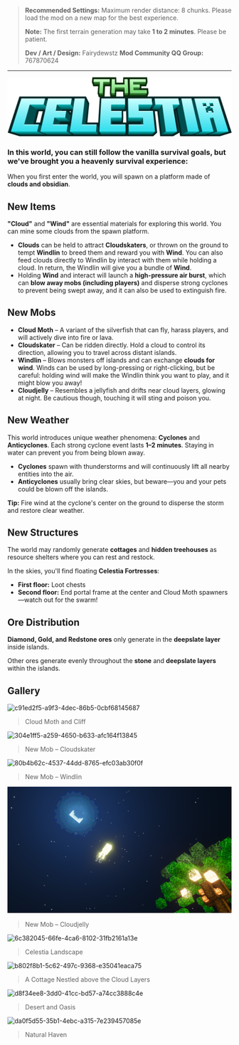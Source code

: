 > **Recommended Settings:**
>  Maximum render distance: 8 chunks. Please load the mod on a new map for the best experience.
>
> **Note:** The first terrain generation may take **1 to 2 minutes**. Please be patient.
>
> **Dev / Art / Design:** Fairydewstz
> **Mod Community QQ Group:** 767870624

------



![title-en](description\images\title-en.png)



### **In this world, you can still follow the vanilla survival goals, but we've brought you a heavenly survival experience:**

When you first enter the world, you will spawn on a platform made of **clouds and obsidian**.



## **New Items**

**"Cloud"** and **"Wind"** are essential materials for exploring this world. You can mine some clouds from the spawn platform.

- **Clouds** can be held to attract **Cloudskaters**, or thrown on the ground to tempt **Windlin** to breed them and reward you with **Wind**. You can also feed clouds directly to Windlin by interact with them while holding a cloud. In return, the Windlin will give you a bundle of **Wind**.
- Holding **Wind** and interact will launch a **high-pressure air burst**, which can **blow away mobs (including players)** and disperse strong cyclones to prevent being swept away, and it can also be used to extinguish fire.



## **New Mobs**

- **Cloud Moth** – A variant of the silverfish that can fly, harass players, and will actively dive into fire or lava.
- **Cloudskater** – Can be ridden directly. Hold a cloud to control its direction, allowing you to travel across distant islands.
- **Windlin** – Blows monsters off islands and can exchange **clouds for wind**. Winds can be used by long-pressing or right-clicking, but be careful: holding wind will make the Windlin think you want to play, and it might blow you away!
- **Cloudjelly** – Resembles a jellyfish and drifts near cloud layers, glowing at night. Be cautious though, touching it will sting and poison you.



## **New Weather**

This world introduces unique weather phenomena: **Cyclones** and **Anticyclones**.
Each strong cyclone event lasts **1–2 minutes**. Staying in water can prevent you from being blown away.

- **Cyclones** spawn with thunderstorms and will continuously lift all nearby entities into the air.
- **Anticyclones** usually bring clear skies, but beware—you and your pets could be blown off the islands.

**Tip:** Fire wind at the cyclone's center on the ground to disperse the storm and restore clear weather.



## **New Structures**

The world may randomly generate **cottages** and **hidden treehouses** as resource shelters where you can rest and restock.

In the skies, you'll find floating **Celestia Fortresses**:

- **First floor:** Loot chests
- **Second floor:** End portal frame at the center and Cloud Moth spawners—watch out for the swarm!



## **Ore Distribution**

**Diamond, Gold, and Redstone ores** only generate in the **deepslate layer** inside islands.

Other ores generate evenly throughout the **stone** and **deepslate layers** within the islands.



## **Gallery**

![c91ed2f5-a9f3-4dec-86b5-0cbf68145687](description\images\c91ed2f5-a9f3-4dec-86b5-0cbf68145687.png)

> Cloud Moth and Cliff



![304e1ff5-a259-4650-b633-afc164f13845](description/images/304e1ff5-a259-4650-b633-afc164f13845.png)

> New Mob – Cloudskater



![80b4b62c-4537-44dd-8765-efc03ab30f0f](description/images/80b4b62c-4537-44dd-8765-efc03ab30f0f.png)

> New Mob – Windlin



![5fd20c5e-9511-4193-af7f-fa1e0ed246db](description/images/5fd20c5e-9511-4193-af7f-fa1e0ed246db.png)

> New Mob – Cloudjelly



![6c382045-66fe-4ca6-8102-31fb2161a13e](description/images/6c382045-66fe-4ca6-8102-31fb2161a13e.png)

> Celestia Landscape



![b802f8b1-5c62-497c-9368-e35041eaca75](description/images/b802f8b1-5c62-497c-9368-e35041eaca75.png)

> A Cottage Nestled above the Cloud Layers



![d8f34ee8-3dd0-41cc-bd57-a74cc3888c4e](description/images/d8f34ee8-3dd0-41cc-bd57-a74cc3888c4e.png)

> Desert and Oasis



![da0f5d55-35b1-4ebc-a315-7e239457085e](description/images/da0f5d55-35b1-4ebc-a315-7e239457085e.png)

> Natural Haven
